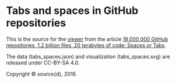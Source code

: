 Tabs and spaces in GitHub repositories
======================================

This is the source for the [viewer](http://content.blog.sourced.tech/tabs_spaces/index.html)
from the article [18,000,000 GitHub repositories, 1.2 billion files, 20 terabytes of code: Spaces or Tabs](http://blog.sourced.tech/post/tab_vs_spaces/).

The data (tabs_spaces.json) and visualization (tabs_spaces.svg) are released under CC-BY-SA 4.0.

Copyright © source{d}, 2016.
